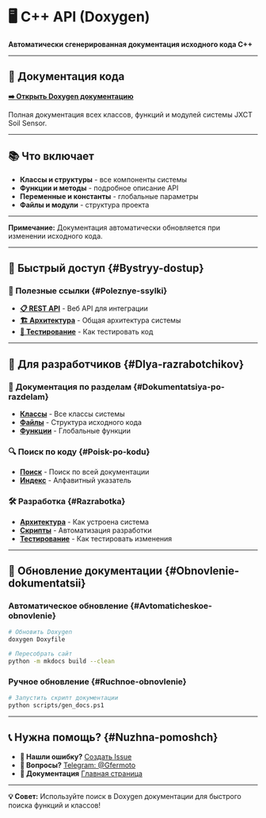 # 🖥️ C++ API (Doxygen)

**Автоматически сгенерированная документация исходного кода C++**

---

## 📖 Документация кода

**[➡️ Открыть Doxygen документацию](https://gfermoto.github.io/soil-sensor-7in1/api/index.html)**

Полная документация всех классов, функций и модулей системы JXCT Soil Sensor.

---

## 📚 Что включает

- **Классы и структуры** - все компоненты системы
- **Функции и методы** - подробное описание API
- **Переменные и константы** - глобальные параметры
- **Файлы и модули** - структура проекта

---

**Примечание:** Документация автоматически обновляется при изменении исходного кода.

---

## 🚀 Быстрый доступ {#Bystryy-dostup}

### 🔗 Полезные ссылки {#Poleznye-ssylki}
- **[📋 REST API](../manuals/API/)** - Веб API для интеграции
- **[🏗️ Архитектура](../manuals/TECHNICAL_DOCS/)** - Общая архитектура системы
- **[🧪 Тестирование](../TESTING_GUIDE/)** - Как тестировать код

---

## 🎯 Для разработчиков {#Dlya-razrabotchikov}

### 📖 Документация по разделам {#Dokumentatsiya-po-razdelam}
- **[Классы](../api/annotated.html)** - Все классы системы
- **[Файлы](../api/files.html)** - Структура исходного кода
- **[Функции](../api/globals_func.html)** - Глобальные функции

### 🔍 Поиск по коду {#Poisk-po-kodu}
- **[Поиск](../api/search.html)** - Поиск по всей документации
- **[Индекс](../api/functions.html)** - Алфавитный указатель

### 🛠️ Разработка {#Razrabotka}
- **[Архитектура](../manuals/TECHNICAL_DOCS/)** - Как устроена система
- **[Скрипты](../SCRIPTS_GUIDE/)** - Автоматизация разработки
- **[Тестирование](../TESTING_GUIDE/)** - Как тестировать изменения

---

## 🔄 Обновление документации {#Obnovlenie-dokumentatsii}

### Автоматическое обновление {#Avtomaticheskoe-obnovlenie}
```bash
# Обновить Doxygen
doxygen Doxyfile

# Пересобрать сайт
python -m mkdocs build --clean
```

### Ручное обновление {#Ruchnoe-obnovlenie}
```bash
# Запустить скрипт документации
python scripts/gen_docs.ps1
```

---

## 📞 Нужна помощь? {#Nuzhna-pomoshch}

- **🐛 Нашли ошибку?** [Создать Issue](https://github.com/Gfermoto/soil-sensor-7in1/issues)
- **💬 Вопросы?** [Telegram: @Gfermoto](https://t.me/Gfermoto)
- **📖 Документация** [Главная страница](../index.md)

---

**💡 Совет:** Используйте поиск в Doxygen документации для быстрого поиска функций и классов!
 